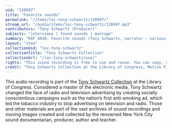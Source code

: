 ```yaml
---
uid: "120997"
title: "Favorite sounds"
permalink: "/items/loc-tony-schwartz/120997/"
stream_url: "/audio/items/loc-tony-schwartz/120997.mp3"
contributors: "Tony Schwartz (Producer)"
subjects: "interviews | found sounds | montage"
summary: "RXF 4038: Favorite sounds (Tony Schwartz, narrator ; various men and women, speakers) (0:00). \"Tony is at the New York Guild for the Jewish blind to present some sound stories. Blind people tell what their favorite sounds are. Morris Feldman likes classical music. Frieda London says that voices and sound give information to blind people. Alex Rolfman likes to hear his son. Margaritte Thomas loves music. Victoria Licht likes the voice of her parents. Leah Bougher likes the sound of birds. Margaret Dougherty likes the sound of music. Jimmy Polizzi likes the sound of church bells. Sophie McKonogie loves the sound of children playing. Anna Rabinowitz likes the birds. Julia Twimer likes church bells. Mary Schmidt likes the sound of running water. Some sounds are recorded: a country brook, birds chirping, and church bells.\"--Accompanying collection documentation."
layout: "item"
collectionUid: "loc-tony-schwartz"
collectionTitle: "Tony Schwartz Collection"
collectionUrl: "/loc-tony-schwartz/use/"
rights: "This sound recording is free to use and reuse. You can copy, modify, distribute and perform the work, even for commercial purposes, all without asking permission. Attribution is recommended but not required."
credit: "Tony Schwartz Collection at the Library of Congress, Motion Picture, Broadcasting and Recorded Sound Division."
---
```


This audio recording is part of the [Tony Schwartz Collection](https://www.loc.gov/rr/record/schwartzcollection.html) at the Library of Congress. Considered a master of the electronic media, Tony Schwartz changed the face of radio and television advertising by creating socially conscientious campaigns such as the nation’s first anti-smoking ad, which led the tobacco industry to stop advertising on television and radio. Those and other materials are part of the vast archives of sound recordings and moving images created and collected by the renowned New York City sound documentarian, producer, author and teacher.